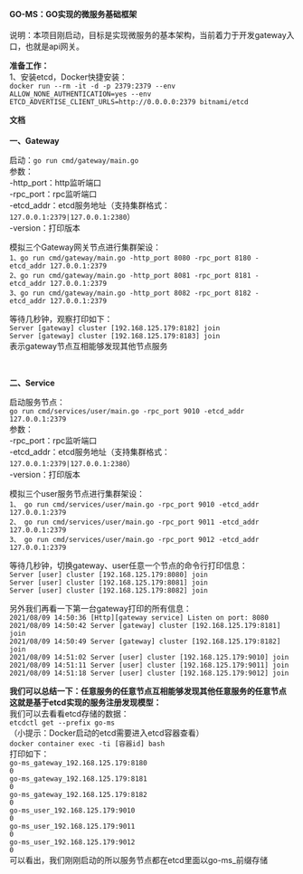 **GO-MS：GO实现的微服务基础框架**
<br>
<br>
说明：本项目刚启动，目标是实现微服务的基本架构，当前着力于开发gateway入口，也就是api网关。<br>

**准备工作：**<br>
1、安装etcd，Docker快捷安装：<br>
`docker run --rm -it -d -p 2379:2379 --env ALLOW_NONE_AUTHENTICATION=yes --env ETCD_ADVERTISE_CLIENT_URLS=http://0.0.0.0:2379 bitnami/etcd`
<br>

**文档**<br><br>
**一、Gateway**<br>

启动：`go run cmd/gateway/main.go`<br>
参数：<br>
-http_port：http监听端口<br>
-rpc_port：rpc监听端口<br>
-etcd_addr：etcd服务地址（支持集群格式：`127.0.0.1:2379|127.0.0.1:2380`）<br>
-version：打印版本<br>

模拟三个Gateway网关节点进行集群架设：<br>
`1、go run cmd/gateway/main.go -http_port 8080 -rpc_port 8180 -etcd_addr 127.0.0.1:2379`<br>
`2、go run cmd/gateway/main.go -http_port 8081 -rpc_port 8181 -etcd_addr 127.0.0.1:2379`<br>
`3、go run cmd/gateway/main.go -http_port 8082 -rpc_port 8182 -etcd_addr 127.0.0.1:2379`<br>

等待几秒钟，观察打印如下：<br>
`Server [gateway] cluster [192.168.125.179:8182] join`<br>
`Server [gateway] cluster [192.168.125.179:8183] join`<br>
表示gateway节点互相能够发现其他节点服务

<br>

**二、Service**<br>

启动服务节点：<br>
`go run cmd/services/user/main.go -rpc_port 9010 -etcd_addr 127.0.0.1:2379`<br>
参数：<br>
-rpc_port：rpc监听端口<br>
-etcd_addr：etcd服务地址（支持集群格式：`127.0.0.1:2379|127.0.0.1:2380`）<br>
-version：打印版本<br>

模拟三个user服务节点进行集群架设：<br>
`1、 go run cmd/services/user/main.go -rpc_port 9010 -etcd_addr 127.0.0.1:2379`<br>
`2、 go run cmd/services/user/main.go -rpc_port 9011 -etcd_addr 127.0.0.1:2379`<br>
`3、 go run cmd/services/user/main.go -rpc_port 9012 -etcd_addr 127.0.0.1:2379`<br>

等待几秒钟，切换gateway、user任意一个节点的命令行打印信息：<br>
`Server [user] cluster [192.168.125.179:8080] join`<br>
`Server [user] cluster [192.168.125.179:8081] join`<br>
`Server [user] cluster [192.168.125.179:8082] join`<br>

另外我们再看一下第一台gateway打印的所有信息：<br>
`2021/08/09 14:50:36 [Http][gateway service] Listen on port: 8080`<br>
`2021/08/09 14:50:42 Server [gateway] cluster [192.168.125.179:8181] join`<br>
`2021/08/09 14:50:49 Server [gateway] cluster [192.168.125.179:8182] join`<br>
`2021/08/09 14:51:02 Server [user] cluster [192.168.125.179:9010] join`<br>
`2021/08/09 14:51:11 Server [user] cluster [192.168.125.179:9011] join`<br>
`2021/08/09 14:51:18 Server [user] cluster [192.168.125.179:9012] join `<br>

**我们可以总结一下：任意服务的任意节点互相能够发现其他任意服务的任意节点**<br>
**这就是基于etcd实现的服务注册发现模型：**<br>
我们可以去看看etcd存储的数据：<br>
`etcdctl get --prefix go-ms`<br>
（小提示：Docker启动的etcd需要进入etcd容器查看）<br>
`docker container exec -ti [容器id] bash`<br>
打印如下：<br>
`go-ms_gateway_192.168.125.179:8180`<br>
`0`<br>
`go-ms_gateway_192.168.125.179:8181`<br>
`0`<br>
`go-ms_gateway_192.168.125.179:8182`<br>
`0`<br>
`go-ms_user_192.168.125.179:9010`<br>
`0`<br>
`go-ms_user_192.168.125.179:9011`<br>
`0`<br>
`go-ms_user_192.168.125.179:9012`<br>
`0`<br>
可以看出，我们刚刚启动的所以服务节点都在etcd里面以go-ms_前缀存储<br>


